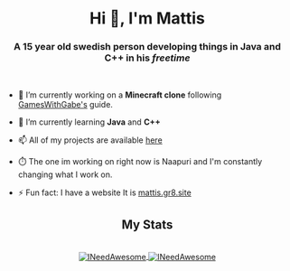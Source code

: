 <h1 align="center">Hi 👋, I'm Mattis</h1>
<h3 align="center">A 15 year old swedish person developing things in Java and C++ in his <em>freetime</em></h3>
<br>


- 🔭 I’m currently working on a <strong>Minecraft clone</strong> following [GamesWithGabe's](https://www.youtube.com/c/GamesWithGabe) guide.

- 🌱 I’m currently learning **Java** and **C++**

- 📫 All of my projects are available [here](https://github.com/INeedAwesome?tab=repositories)

- ⏱️ The one im working on right now is Naapuri and I'm constantly changing what I work on. 

- ⚡ Fun fact: I have a website It is [mattis.gr8.site](http://mattis.gr8.site)


<h2 align="center">My Stats</h2>

<br>

<div align="center">
  <a href="https://github.com/INeedAwesome">
    <img align="center" src="https://github-readme-stats.vercel.app/api/top-langs?username=INeedAwesome&show_icons=true&locale=en&layout=compact" alt="INeedAwesome" />
  </a>
  <a href="https://github.com/INeedAwesome">
    <img align="center" src="https://github-readme-stats.vercel.app/api?username=INeedAwesome&show_icons=true&locale=en" alt="INeedAwesome" />
  </a>
</div>
